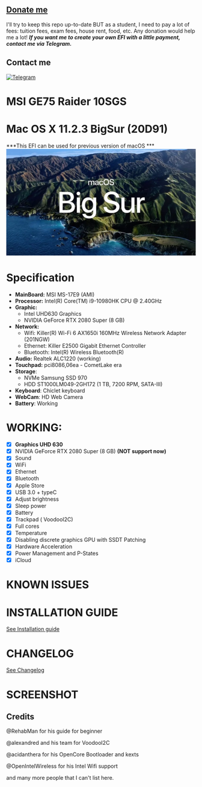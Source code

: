 ## [Donate me](https://paypal.me/vtlam98)
I'll try to keep this repo up-to-date BUT as a student, I need to pay a lot of fees: tuition fees, exam fees, house rent, food, etc.
Any donation would help me a lot!
***If you want me to create your own EFI with a little payment, contact me via Telegram.***

## Contact me
[![Telegram](https://img.shields.io/badge/Chat_on-Telegram-blue.svg)](https://t.me/tunglamvghy)

# MSI GE75 Raider 10SGS
# Mac OS X 11.2.3 BigSur (20D91)
***This EFI can be used for previous version of macOS ***
![Alt text](https://github.com/tunglamvghy/MSI-GE75-Raider-10SGS-hackintosh/raw/main/Screenshots/os.png)
# Specification
- **MainBoard:** MSI MS-17E9 (AMI)
- **Processor:** Intel(R) Core(TM) i9-10980HK CPU @ 2.40GHz
- **Graphic:** 
  + Intel UHD630 Graphics 
  + NVIDIA GeForce RTX 2080 Super (8 GB)
- **Network:**
  + Wifi: Killer(R) Wi-Fi 6 AX1650i 160MHz Wireless Network Adapter (201NGW)
  + Ethernet: Killer E2500 Gigabit Ethernet Controller
  + Bluetooth:   Intel(R) Wireless Bluetooth(R)
- **Audio:** Realtek ALC1220 (working)
- **Touchpad:** pci8086,06ea - CometLake era
- **Storage**:
  + NVMe Samsung SSD 970
  + HDD ST1000LM049-2GH172 (1 TB, 7200 RPM, SATA-III)
- **Keyboard**: Chiclet keyboard 
- **WebCam**: HD Web Camera
- **Battery**: Working

# WORKING:
- [x] **Graphics UHD 630**
- [x] NVIDIA GeForce RTX 2080 Super (8 GB) **(NOT support now)**
- [x] Sound
- [x] WiFi
- [x] Ethernet
- [x] Bluetooth
- [x] Apple Store
- [x] USB 3.0 + typeC
- [x] Adjust brightness
- [x] Sleep power
- [x] Battery
- [x] Trackpad ( VoodooI2C)
- [x] Full cores
- [x] Temperature
- [x] Disabling discrete graphics GPU with SSDT Patching
- [x] Hardware Acceleration
- [x] Power Management and P-States
- [x] iCloud 

# KNOWN ISSUES

# INSTALLATION GUIDE
[See Installation guide](https://github.com/tunglamvghy/MSI-GE75-Raider-10SGS-hackintosh/blob/master/Installation%20Guide.md)

# CHANGELOG
[See Changelog](https://github.com/tunglamvghy/MSI-GE75-Raider-10SGS-hackintosh/blob/master/Changelog.md)

# SCREENSHOT


## Credits
@RehabMan for his guide for beginner

@alexandred and his team for VoodooI2C

@acidanthera for his OpenCore Bootloader and kexts

@OpenIntelWireless for his Intel Wifi support

and many more people that I can't list here.
